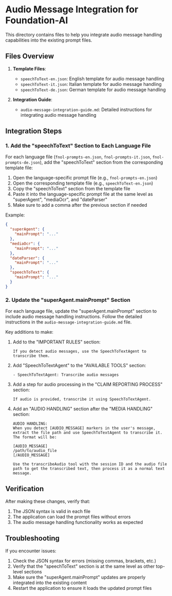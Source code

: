 # Audio Message Integration for Foundation-AI

This directory contains files to help you integrate audio message handling capabilities into the existing prompt files.

## Files Overview

1. **Template Files**:
   - `speechToText-en.json`: English template for audio message handling
   - `speechToText-it.json`: Italian template for audio message handling
   - `speechToText-de.json`: German template for audio message handling

2. **Integration Guide**:
   - `audio-message-integration-guide.md`: Detailed instructions for integrating audio message handling

## Integration Steps

### 1. Add the "speechToText" Section to Each Language File

For each language file (`fnol-prompts-en.json`, `fnol-prompts-it.json`, `fnol-prompts-de.json`), add the "speechToText" section from the corresponding template file:

1. Open the language-specific prompt file (e.g., `fnol-prompts-en.json`)
2. Open the corresponding template file (e.g., `speechToText-en.json`)
3. Copy the "speechToText" section from the template file
4. Paste it into the language-specific prompt file at the same level as "superAgent", "mediaOcr", and "dateParser"
5. Make sure to add a comma after the previous section if needed

Example:
```json
{
  "superAgent": {
    "mainPrompt": "..."
  },
  "mediaOcr": {
    "mainPrompt": "..."
  },
  "dateParser": {
    "mainPrompt": "..."
  },
  "speechToText": {
    "mainPrompt": "..."
  }
}
```

### 2. Update the "superAgent.mainPrompt" Section

For each language file, update the "superAgent.mainPrompt" section to include audio message handling instructions. Follow the detailed instructions in the `audio-message-integration-guide.md` file.

Key additions to make:

1. Add to the "IMPORTANT RULES" section:
   ```
   If you detect audio messages, use the SpeechToTextAgent to transcribe them.
   ```

2. Add "SpeechToTextAgent" to the "AVAILABLE TOOLS" section:
   ```
   - SpeechToTextAgent: Transcribe audio messages
   ```

3. Add a step for audio processing in the "CLAIM REPORTING PROCESS" section:
   ```
   If audio is provided, transcribe it using SpeechToTextAgent.
   ```

4. Add an "AUDIO HANDLING" section after the "MEDIA HANDLING" section:
   ```
   AUDIO HANDLING:
   When you detect [AUDIO_MESSAGE] markers in the user's message, extract the file path and use SpeechToTextAgent to transcribe it. The format will be:

   [AUDIO_MESSAGE]
   /path/to/audio_file
   [/AUDIO_MESSAGE]

   Use the transcribeAudio tool with the session ID and the audio file path to get the transcribed text, then process it as a normal text message.
   ```

## Verification

After making these changes, verify that:
1. The JSON syntax is valid in each file
2. The application can load the prompt files without errors
3. The audio message handling functionality works as expected

## Troubleshooting

If you encounter issues:
1. Check the JSON syntax for errors (missing commas, brackets, etc.)
2. Verify that the "speechToText" section is at the same level as other top-level sections
3. Make sure the "superAgent.mainPrompt" updates are properly integrated into the existing content
4. Restart the application to ensure it loads the updated prompt files